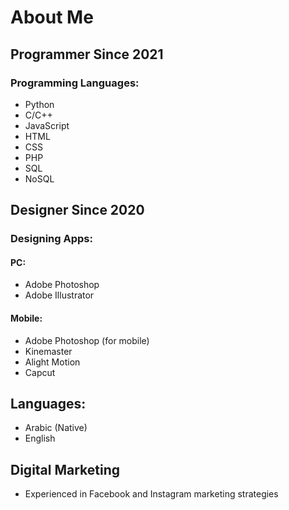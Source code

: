 # About Me

## Programmer Since 2021
### Programming Languages:
- Python
- C/C++
- JavaScript
- HTML
- CSS
- PHP
- SQL
- NoSQL

## Designer Since 2020
### Designing Apps:
#### PC:
- Adobe Photoshop
- Adobe Illustrator
#### Mobile:
- Adobe Photoshop (for mobile)
- Kinemaster
- Alight Motion
- Capcut

## Languages:
- Arabic (Native)
- English

## Digital Marketing
- Experienced in Facebook and Instagram marketing strategies

